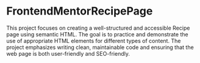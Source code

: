 # FrontendMentorRecipePage
This project focuses on creating a well-structured and accessible Recipe page using semantic HTML. The goal is to practice and demonstrate the use of appropriate HTML elements for different types of content. The project emphasizes writing clean, maintainable code and ensuring that the web page is both user-friendly and SEO-friendly.
